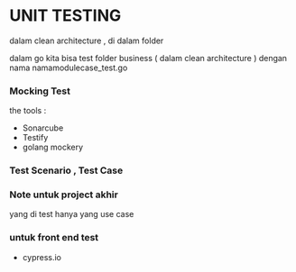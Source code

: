 # UNIT TESTING

dalam clean architecture , di dalam folder

dalam go kita bisa test folder business ( dalam clean architecture ) dengan nama namamodulecase_test.go

### Mocking Test

the tools :

- Sonarcube
- Testify
- golang mockery

### Test Scenario , Test Case

### Note untuk project akhir

yang di test hanya yang use case

### untuk front end test

- cypress.io
